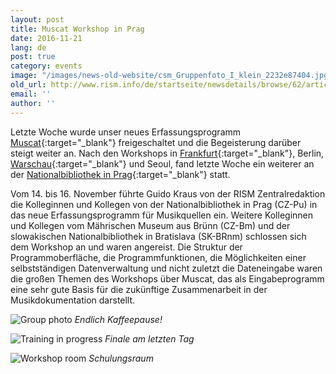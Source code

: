 ```yaml
---
layout: post
title: Muscat Workshop in Prag
date: 2016-11-21
lang: de
post: true
category: events
image: "/images/news-old-website/csm_Gruppenfoto_I_klein_2232e87404.jpg"
old_url: http://www.rism.info/de/startseite/newsdetails/browse/62/article/64/muscat-workshop-in-prague.html
email: ''
author: ''
---
```



Letzte Woche wurde unser neues Erfassungsprogramm [Muscat](/self_representation/2016/11/14/welcome-muscat.html){:target="_blank"} freigeschaltet und die Begeisterung darüber steigt weiter an. Nach den Workshops in [Frankfurt](/events/2016/10/17/countdown-to-muscat.html){:target="_blank"}, Berlin, [Warschau](/events/2016/11/03/muscat-workshop-in-warsaw.html){:target="_blank"} und Seoul, fand letzte Woche ein weiterer an der [Nationalbibliothek in Prag](http://www.en.nkp.cz/){:target="_blank"} statt.

Vom 14. bis 16. November führte Guido Kraus von der RISM Zentralredaktion die Kolleginnen und Kollegen von der Nationalbibliothek in Prag (CZ-Pu) in das neue Erfassungsprogramm für Musikquellen ein. Weitere Kolleginnen und Kollegen vom Mährischen Museum aus Brünn (CZ-Bm) und der slowakischen Nationalbibliothek in Bratislava (SK-BRnm) schlossen sich dem Workshop an und waren angereist. Die Struktur der Programmoberfläche, die Programmfunktionen, die Möglichkeiten einer selbstständigen Datenverwaltung und nicht zuletzt die Dateneingabe waren die großen Themen des Workshops über Muscat, das als Eingabeprogramm eine sehr gute Basis für die zukünftige Zusammenarbeit in der Musikdokumentation darstellt.



![Group photo](http://rism.info/resources-old-website/news/Gruppenfoto_II.jpg)
_Endlich Kaffeepause!_

![Training in progress](http://rism.info/resources-old-website/news/Workshop_training.jpg)
_Finale am letzten Tag_

![Workshop room](http://rism.info/resources-old-website/news/Seminarraum.jpg)
_Schulungsraum_



<script type="text/javascript">var switchTo5x=true;</script><script type="text/javascript" src="http://w.sharethis.com/button/buttons.js"></script><script type="text/javascript">stLight.options({publisher: "9b601438-1ce1-49d8-bfd7-9cff5df54c17", doNotHash: false, doNotCopy: false, hashAddressBar: false});</script>